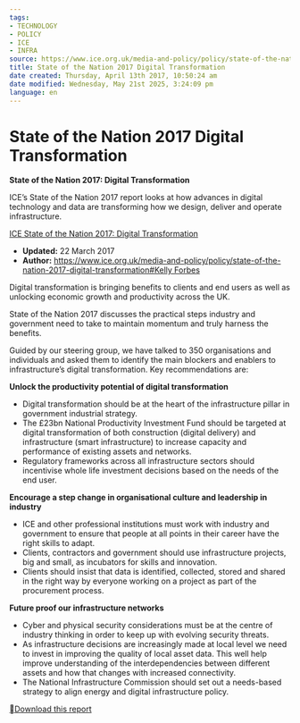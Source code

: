 ```yaml
---
tags:
- TECHNOLOGY
- POLICY
- ICE
- INFRA
source: https://www.ice.org.uk/media-and-policy/policy/state-of-the-nation-2017-digital-transformation
title: State of the Nation 2017 Digital Transformation
date created: Thursday, April 13th 2017, 10:50:24 am
date modified: Wednesday, May 21st 2025, 3:24:09 pm
language: en
---
```


# State of the Nation 2017 Digital Transformation
**State of the Nation 2017: Digital Transformation**

ICE’s State of the Nation 2017 report looks at how advances in digital technology and data are transforming how we design, deliver and operate infrastructure.

[ICE State of the Nation 2017: Digital Transformation](https://www.youtube.com/watch?v=NceIi-SJDdg)

* **Updated:** 22 March 2017
* **Author:** <https://www.ice.org.uk/media-and-policy/policy/state-of-the-nation-2017-digital-transformation#>[Kelly Forbes](https://mail.google.com/mail/?view=cm&fs=1&tf=1&to=policy@ice.org.uk)

Digital transformation is bringing benefits to clients and end users as well as unlocking economic growth and productivity across the UK.

State of the Nation 2017 discusses the practical steps industry and government need to take to maintain momentum and truly harness the benefits.

Guided by our steering group, we have talked to 350 organisations and individuals and asked them to identify the main blockers and enablers to infrastructure’s digital transformation. Key recommendations are:

**Unlock the productivity potential of digital transformation**

* Digital transformation should be at the heart of the infrastructure pillar in government industrial strategy.
* The £23bn National Productivity Investment Fund should be targeted at digital transformation of both construction (digital delivery) and infrastructure (smart infrastructure) to increase capacity and performance of existing assets and networks.
* Regulatory frameworks across all infrastructure sectors should incentivise whole life investment decisions based on the needs of the end user.

**Encourage a step change in organisational culture and leadership in industry**

* ICE and other professional institutions must work with industry and government to ensure that people at all points in their career have the right skills to adapt.
* Clients, contractors and government should use infrastructure projects, big and small, as incubators for skills and innovation.
* Clients should insist that data is identified, collected, stored and shared in the right way by everyone working on a project as part of the procurement process.

**Future proof our infrastructure networks**

* Cyber and physical security considerations must be at the centre of industry thinking in order to keep up with evolving security threats.
* As infrastructure decisions are increasingly made at local level we need to invest in improving the quality of local asset data. This well help improve understanding of the interdependencies between different assets and how that changes with increased connectivity.
* The National Infrastructure Commission should set out a needs-based strategy to align energy and digital infrastructure policy.

[](https://www.ice.org.uk/getattachment/media-and-policy/policy/state-of-the-nation-2017-digital-transformation/state-of-the-nation-2017-digital-transformation.pdf.aspx)[Download this report](https://www.ice.org.uk/getattachment/media-and-policy/policy/state-of-the-nation-2017-digital-transformation/state-of-the-nation-2017-digital-transformation.pdf.aspx)
